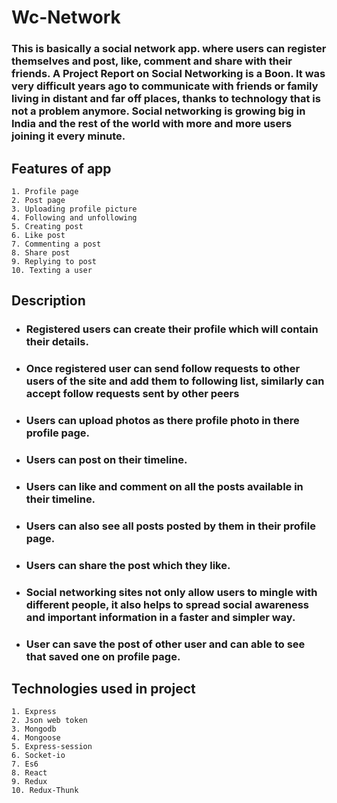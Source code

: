 
# Wc-Network

### This is basically a social network app. where users can register themselves and post, like, comment and share with their friends.  A Project Report on Social Networking is a Boon. It was very difficult years ago to communicate with friends or family living in distant and far off places, thanks to technology that is not a problem anymore. Social networking is growing big in India and the rest of the world with more and more users joining it every minute.

## Features of app

    1. Profile page
    2. Post page
    3. Uploading profile picture
    4. Following and unfollowing
    5. Creating post
    6. Like post
    7. Commenting a post
    8. Share post
    9. Replying to post
    10. Texting a user

## Description
* ### Registered users can create their profile which will contain their details.
* ### Once registered user can send follow requests to other users of the site and add them to following list, similarly can accept follow requests sent by other peers  
* ### Users can upload photos as there profile photo in there profile page.
* ### Users can post on their timeline.
* ### Users can like and comment on all the posts available in their timeline.
* ### Users can also see all posts posted by them in their profile page.
* ### Users can share the post which they like.
* ### Social networking sites not only allow users to mingle with different people, it also helps to spread social awareness and important information in a faster and simpler way.
* ### User can save the post of other user and can able to see that saved one on profile page.

## Technologies used in project
    1. Express
    2. Json web token
    3. Mongodb
    4. Mongoose
    5. Express-session
    6. Socket-io
    7. Es6
    8. React
    9. Redux
    10. Redux-Thunk
